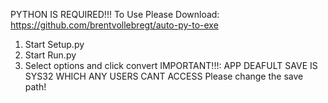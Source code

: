 PYTHON IS REQUIRED!!!
To Use Please Download: https://github.com/brentvollebregt/auto-py-to-exe 
1. Start Setup.py
2. Start Run.py
3. Select options and click convert IMPORTANT!!!: APP DEAFULT SAVE IS SYS32 WHICH ANY USERS CANT ACCESS Please change the save path!